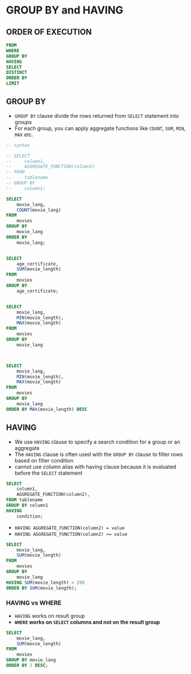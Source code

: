 # GROUP BY and HAVING

## ORDER OF EXECUTION

```sql
FROM
WHERE
GROUP BY
HAVING
SELECT
DISTINCT
ORDER BY
LIMIT
```

## GROUP BY

* `GROUP BY` clause divide the rows returned from `SELECT` statement into groups
* For each group, you can apply aggregate functions like `COUNT`, `SUM`, `MIN`, `MAX` etc.

```sql
-- syntax

-- SELECT 
--     column1, 
--     AGGREGATE_FUNCTION(column2) 
-- FROM 
--     tablename 
-- GROUP BY 
--     column1;

SELECT 
    movie_lang,
    COUNT(movie_lang)
FROM
    movies
GROUP BY
    movie_lang
ORDER BY
    movie_lang;


SELECT 
    age_certificate,
    SUM(movie_length) 
FROM 
    movies 
GROUP BY 
    age_certificate;


SELECT 
    movie_lang,
    MIN(movie_length),
    MAX(movie_length)
FROM
    movies
GROUP BY
    movie_lang



SELECT 
    movie_lang,
    MIN(movie_length),
    MAX(movie_length)
FROM
    movies
GROUP BY
    movie_lang
ORDER BY MAX(movie_length) DESC
```

## HAVING

* We use `HAVING` clause to specify a search condition for a group or an aggregate
* The `HAVING` clause is often used with the `GROUP BY` clause to filter rows based on filter condition
* cannot use column alias with having clause because it is evaluated before the `SELECT` statement

```sql
SELECT 
    column1,
    AGGREGATE_FUNCTION(column2),
FROM tablename
GROUP BY column1
HAVING 
    condition;
```

* `HAVING AGGREGATE_FUNCTION(column2) = value`
* `HAVING AGGREGATE_FUNCTION(column2) >= value`

```sql
SELECT 
    movie_lang, 
    SUM(movie_length) 
FROM 
    movies 
GROUP BY 
    movie_lang 
HAVING SUM(movie_length) > 200 
ORDER BY SUM(movie_length);
```

### HAVING vs WHERE

* `HAVING` works on result group
* **`WHERE` works on `SELECT` columns and not on the result group**

```sql
SELECT
    movie_lang,
    SUM(movie_length)
FROM 
    movies
GROUP BY movie_lang
ORDER BY 2 DESC;
```

